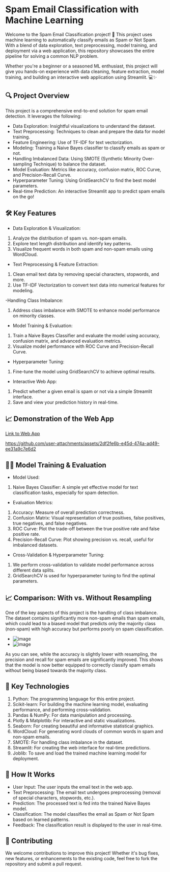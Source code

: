 # Spam Email Classification with Machine Learning
Welcome to the Spam Email Classification project! 🚀 This project uses machine learning to automatically classify emails as Spam or Not Spam. With a blend of data exploration, text preprocessing, model training, and deployment via a web application, this repository showcases the entire pipeline for solving a common NLP problem.

Whether you're a beginner or a seasoned ML enthusiast, this project will give you hands-on experience with data cleaning, feature extraction, model training, and building an interactive web application using Streamlit. 💻✨

## 🔍 Project Overview
This project is a comprehensive end-to-end solution for spam email detection. It leverages the following:

- Data Exploration: Insightful visualizations to understand the dataset.
- Text Preprocessing: Techniques to clean and prepare the data for model training.
- Feature Engineering: Use of TF-IDF for text vectorization.
- Modeling: Training a Naive Bayes classifier to classify emails as spam or not.
- Handling Imbalanced Data: Using SMOTE (Synthetic Minority Over-sampling Technique) to balance the dataset.
- Model Evaluation: Metrics like accuracy, confusion matrix, ROC Curve, and Precision-Recall Curve.
- Hyperparameter Tuning: Using GridSearchCV to find the best model parameters.
- Real-time Prediction: An interactive Streamlit app to predict spam emails on the go!


## 🛠 Key Features
- Data Exploration & Visualization:
1. Analyze the distribution of spam vs. non-spam emails.
2. Explore text length distribution and identify key patterns.
3. Visualize frequent words in both spam and non-spam emails using WordCloud.

- Text Preprocessing & Feature Extraction:

1. Clean email text data by removing special characters, stopwords, and more.
2. Use TF-IDF Vectorization to convert text data into numerical features for modeling.

-Handling Class Imbalance:

1. Address class imbalance with SMOTE to enhance model performance on minority classes.

- Model Training & Evaluation:

1. Train a Naive Bayes Classifier and evaluate the model using accuracy, confusion matrix, and advanced evaluation metrics.
2. Visualize model performance with ROC Curve and Precision-Recall Curve.

- Hyperparameter Tuning:

1. Fine-tune the model using GridSearchCV to achieve optimal results.
- Interactive Web App:

1. Predict whether a given email is spam or not via a simple Streamlit interface.
2. Save and view your prediction history in real-time.

## 📈 Demonstration of the Web App
[Link to Web App](https://spam-email-classification-jfwc792ttwneagun8lcdia.streamlit.app/)

https://github.com/user-attachments/assets/2df2fe6b-e45d-474a-ad49-ee31a9c7e6d2



## 🧑‍💻 Model Training & Evaluation
- Model Used:
1. Naive Bayes Classifier: A simple yet effective model for text classification tasks, especially for spam detection.
   
- Evaluation Metrics:
1. Accuracy: Measure of overall prediction correctness.
2. Confusion Matrix: Visual representation of true positives, false positives, true negatives, and false negatives.
3. ROC Curve: Plot the trade-off between the true positive rate and false positive rate.
4. Precision-Recall Curve: Plot showing precision vs. recall, useful for imbalanced datasets.
   
- Cross-Validation & Hyperparameter Tuning:
1. We perform cross-validation to validate model performance across different data splits.
2. GridSearchCV is used for hyperparameter tuning to find the optimal parameters.

## 📈 Comparison: With vs. Without Resampling
One of the key aspects of this project is the handling of class imbalance. The dataset contains significantly more non-spam emails than spam emails, which could lead to a biased model that predicts only the majority class (non-spam) with high accuracy but performs poorly on spam classification.
- ![image](https://github.com/user-attachments/assets/7f4d9251-290d-4954-9805-c2c3a61ca8f6)
- ![image](https://github.com/user-attachments/assets/97796e3f-9353-45e7-9b1d-3c07306ae413)

 As you can see, while the accuracy is slightly lower with resampling, the precision and recall for spam emails are significantly improved. This shows that the model is now better equipped to correctly classify spam emails without being biased towards the majority class.


## 🌟 Key Technologies
1. Python: The programming language for this entire project.
2. Scikit-learn: For building the machine learning model, evaluating performance, and performing cross-validation.
3. Pandas & NumPy: For data manipulation and processing.
4. Plotly & Matplotlib: For interactive and static visualizations.
5. Seaborn: For creating beautiful and informative statistical graphics.
6. WordCloud: For generating word clouds of common words in spam and non-spam emails.
7. SMOTE: For handling class imbalance in the dataset.
8. Streamlit: For creating the web interface for real-time predictions.
9. Joblib: To save and load the trained machine learning model for deployment.

    
## 🎯 How It Works
- User Input: The user inputs the email text in the web app.
- Text Preprocessing: The email text undergoes preprocessing (removal of special characters, stopwords, etc.).
- Prediction: The processed text is fed into the trained Naive Bayes model.
- Classification: The model classifies the email as Spam or Not Spam based on learned patterns.
- Feedback: The classification result is displayed to the user in real-time.

## 🤝 Contributing
We welcome contributions to improve this project! Whether it's bug fixes, new features, or enhancements to the existing code, feel free to fork the repository and submit a pull request.
